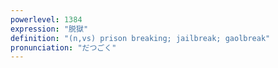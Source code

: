 ```yaml
---
powerlevel: 1384
expression: "脱獄"
definition: "(n,vs) prison breaking; jailbreak; gaolbreak"
pronunciation: "だつごく"
---
```

